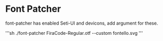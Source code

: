 # Font Patcher
font-patcher has enabled Seti-UI and devicons, add argument for these.

'''sh
./font-patcher FiraCode-Regular.otf --custom fontello.svg
'''

